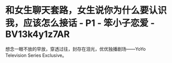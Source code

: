 # 和女生聊天套路，女生说你为什么要认识我，应该怎么接话 - P1 - 笨小子恋爱 - BV13k4y1z7AR

想念一眼不放的早放，穿透过往，封存在泪光，优优独播剧场——YoYo Television Series Exclusive。

